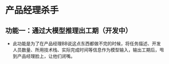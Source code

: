 # 产品经理杀手
## 功能一：通过大模型推理出工期（开发中）
- 此功能是为了在产品经理BB说这点东西都做不完的时候，将任务描述、开发人员数量、所用技术栈、实际完成时间等信息作为模型输入，输出工期后，甩到产品经理脸上，让他们闭嘴。
